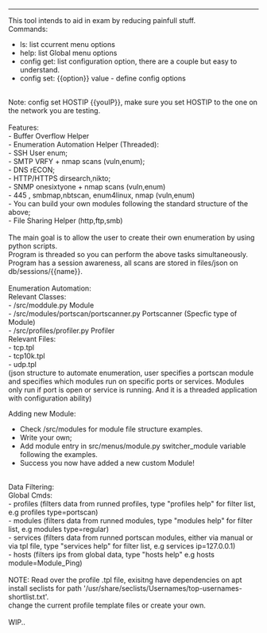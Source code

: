 -------------------------------------
This tool intends to aid in exam by reducing painfull stuff.
<br/>
Commands: <br/>
- ls: list ccurrent menu options <br/>
- help: list Global menu options <br/>
- config get: list configuration option, there are a couple but easy to understand. <br/>
- config set: {{option}} value - define config options <br/>
<br/>
Note: config set HOSTIP {{youIP}}, make sure you set HOSTIP to the one on the network you are testing. <br/>
<br/>
Features: <br/>
- Buffer Overflow Helper <br/>
- Enumeration Automation Helper (Threaded): <br/>
- SSH User enum; <br/>
- SMTP VRFY + nmap scans (vuln,enum); <br/>
- DNS rECON; <br/>
- HTTP/HTTPS dirsearch,nikto; <br/>
- SNMP onesixtyone + nmap scans (vuln,enum) <br/>
- 445 , smbmap,nbtscan, enum4linux, nmap (vuln,enum) <br/>
- You can build your own modules following the standard structure of the above; <br/>
- File Sharing Helper (http,ftp,smb) <br/>

<br/>
The main goal is to allow the user to create their own enumeration by using python scripts. <br/>
Program is threaded so you can perform the above tasks simultaneously. <br/>
Program has a session awareness, all scans are stored in files/json on db/sessions/{{name}}. <br/>
<br/>
Enumeration Automation: <br/>
Relevant Classes: <br/>
	- /src/moddule.py Module <br/>
	- /src/modules/portscan/portscanner.py Portscanner (Specfic type of Module) <br/>
	- /src/profiles/profiler.py Profiler <br/>
Relevant Files: <br/>
	- tcp.tpl <br/>
	- tcp10k.tpl <br/>
	- udp.tpl <br/>
	(json structure to automate enumeration, user specifies a portscan module and specifies which modules run on specific ports or services. Modules only run if port is open or service is running. And it is a threaded application with configuration ability) <br/>

Adding new Module: <br/>
 - Check /src/modules for module file structure examples. <br/>
 - Write your own; <br/> 
 - Add module entry in src/menus/module.py switcher_module variable following the examples. <br/>
 - Success you now have added a new custom Module! <br/>
<br/>
Data Filtering: <br/>
Global Cmds: <br/>
	- profiles (filters data from runned profiles, type "profiles help" for filter list, e.g profiles type=portscan) <br/>
	- modules (filters data from runned modules, type "modules help" for filter list, e.g modules type=regular) <br/>
	- services (filters data from runned portscan modules, either via manual or via tpl file, type "services help" for filter list, e.g services ip=127.0.0.1) <br/>
	- hosts (filters ips from global data, type "hosts help" e.g hosts module=Module_Ping) <br/> 
<br/>
NOTE: Read over the profile .tpl file, exisitng have dependencies on apt install seclists for path '/usr/share/seclists/Usernames/top-usernames-shortlist.txt'. <br/>
change the current profile template files or create your own. <br/>
<br/>
WIP.. 

